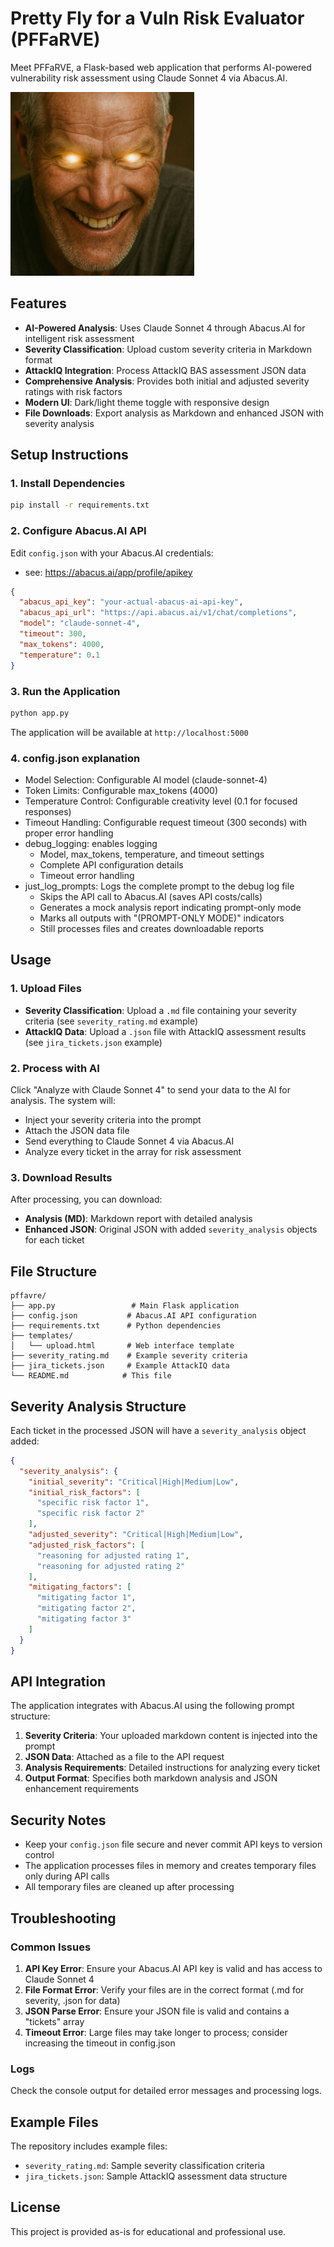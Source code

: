 # Pretty Fly for a Vuln Risk Evaluator (PFFaRVE)

Meet PFFaRVE, a Flask-based web application that performs AI-powered vulnerability risk assessment using Claude Sonnet 4 via Abacus.AI.

![wat](https://github.com/mbrownnycnyc/PFFaRVE/blob/main/static/logo.png?raw=true)


## Features

- **AI-Powered Analysis**: Uses Claude Sonnet 4 through Abacus.AI for intelligent risk assessment
- **Severity Classification**: Upload custom severity criteria in Markdown format
- **AttackIQ Integration**: Process AttackIQ BAS assessment JSON data
- **Comprehensive Analysis**: Provides both initial and adjusted severity ratings with risk factors
- **Modern UI**: Dark/light theme toggle with responsive design
- **File Downloads**: Export analysis as Markdown and enhanced JSON with severity analysis

## Setup Instructions

### 1. Install Dependencies

```bash
pip install -r requirements.txt
```

### 2. Configure Abacus.AI API

Edit `config.json` with your Abacus.AI credentials:

* see: https://abacus.ai/app/profile/apikey
  
```json
{
  "abacus_api_key": "your-actual-abacus-ai-api-key",
  "abacus_api_url": "https://api.abacus.ai/v1/chat/completions",
  "model": "claude-sonnet-4",
  "timeout": 300,
  "max_tokens": 4000,
  "temperature": 0.1
}
```

### 3. Run the Application

```bash
python app.py
```

The application will be available at `http://localhost:5000`

### 4. config.json explanation

* Model Selection: Configurable AI model (claude-sonnet-4)
* Token Limits: Configurable max_tokens (4000)
* Temperature Control: Configurable creativity level (0.1 for focused responses)
* Timeout Handling: Configurable request timeout (300 seconds) with proper error handling
* debug_logging: enables logging
  * Model, max_tokens, temperature, and timeout settings
  * Complete API configuration details
  * Timeout error handling
* just_log_prompts: Logs the complete prompt to the debug log file
  * Skips the API call to Abacus.AI (saves API costs/calls)
  * Generates a mock analysis report indicating prompt-only mode
  * Marks all outputs with "(PROMPT-ONLY MODE)" indicators
  * Still processes files and creates downloadable reports

## Usage

### 1. Upload Files

- **Severity Classification**: Upload a `.md` file containing your severity criteria (see `severity_rating.md` example)
- **AttackIQ Data**: Upload a `.json` file with AttackIQ assessment results (see `jira_tickets.json` example)

### 2. Process with AI

Click "Analyze with Claude Sonnet 4" to send your data to the AI for analysis. The system will:

- Inject your severity criteria into the prompt
- Attach the JSON data file
- Send everything to Claude Sonnet 4 via Abacus.AI
- Analyze every ticket in the array for risk assessment

### 3. Download Results

After processing, you can download:

- **Analysis (MD)**: Markdown report with detailed analysis
- **Enhanced JSON**: Original JSON with added `severity_analysis` objects for each ticket

## File Structure

```
pffavre/
├── app.py                 # Main Flask application
├── config.json           # Abacus.AI API configuration
├── requirements.txt      # Python dependencies
├── templates/
│   └── upload.html       # Web interface template
├── severity_rating.md    # Example severity criteria
├── jira_tickets.json     # Example AttackIQ data
└── README.md            # This file
```

## Severity Analysis Structure

Each ticket in the processed JSON will have a `severity_analysis` object added:

```json
{
  "severity_analysis": {
    "initial_severity": "Critical|High|Medium|Low",
    "initial_risk_factors": [
      "specific risk factor 1",
      "specific risk factor 2"
    ],
    "adjusted_severity": "Critical|High|Medium|Low", 
    "adjusted_risk_factors": [
      "reasoning for adjusted rating 1",
      "reasoning for adjusted rating 2"
    ],
    "mitigating_factors": [
      "mitigating factor 1",
      "mitigating factor 2",
      "mitigating factor 3"
    ]
  }
}
```

## API Integration

The application integrates with Abacus.AI using the following prompt structure:

1. **Severity Criteria**: Your uploaded markdown content is injected into the prompt
2. **JSON Data**: Attached as a file to the API request
3. **Analysis Requirements**: Detailed instructions for analyzing every ticket
4. **Output Format**: Specifies both markdown analysis and JSON enhancement requirements

## Security Notes

- Keep your `config.json` file secure and never commit API keys to version control
- The application processes files in memory and creates temporary files only during API calls
- All temporary files are cleaned up after processing

## Troubleshooting

### Common Issues

1. **API Key Error**: Ensure your Abacus.AI API key is valid and has access to Claude Sonnet 4
2. **File Format Error**: Verify your files are in the correct format (.md for severity, .json for data)
3. **JSON Parse Error**: Ensure your JSON file is valid and contains a "tickets" array
4. **Timeout Error**: Large files may take longer to process; consider increasing the timeout in config.json

### Logs

Check the console output for detailed error messages and processing logs.

## Example Files

The repository includes example files:

- `severity_rating.md`: Sample severity classification criteria
- `jira_tickets.json`: Sample AttackIQ assessment data structure

## License

This project is provided as-is for educational and professional use.
